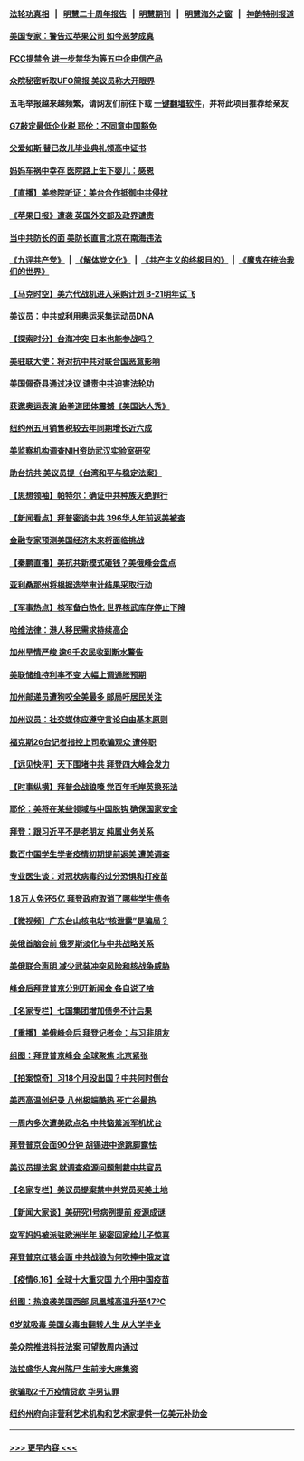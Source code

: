 #### [法轮功真相](https://github.com/gfw-breaker/truth/blob/master/README.md?t=0) &nbsp;&nbsp;|&nbsp;&nbsp; [明慧二十周年报告](https://github.com/gfw-breaker/mh-reports/blob/master/README.md?t=0) &nbsp;&nbsp;|&nbsp;&nbsp;[明慧期刊](https://github.com/gfw-breaker/mh-qikan) &nbsp;&nbsp;|&nbsp;&nbsp; [明慧海外之窗](https://github.com/gfw-breaker/mh-news/blob/master/README.md?t=0) &nbsp;&nbsp;|&nbsp;&nbsp; [神韵特别报道](https://github.com/gfw-breaker/mh-news/blob/master/shenyun.md?t=0)
#### [美国专家：警告过苹果公司 如今恶梦成真](../pages/nsc412/n13029064.md?t=06180202) 
#### [FCC提禁令 进一步禁华为等五中企电信产品](../pages/nsc412/n13029120.md?t=06180202) 
#### [众院秘密听取UFO简报 美议员称大开眼界](../pages/nsc412/n13029086.md?t=06180202) 
#### 五毛举报越来越频繁，请网友们前往下载 [一键翻墙软件](https://github.com/gfw-breaker/ssr-accounts)，并将此项目推荐给亲友
#### [G7敲定最低企业税 耶伦：不同意中国豁免](../pages/nsc412/n13028814.md?t=06180202) 
#### [父爱如斯 替已故儿毕业典礼领高中证书](../pages/nsc412/n13026113.md?t=06180202) 
#### [妈妈车祸中幸存 医院路上生下婴儿：感恩](../pages/nsc412/n13028713.md?t=06180202) 
#### [【直播】美参院听证：美台合作抵御中共侵扰](../pages/nsc412/n13028426.md?t=06180202) 
#### [《苹果日报》遭袭 英国外交部及政界谴责](../pages/nsc412/n13028871.md?t=06180202) 
#### [当中共防长的面 美防长直言北京在南海违法](../pages/nsc412/n13028718.md?t=06180202) 
#### [《九评共产党》](https://github.com/begood0513/9ping.md/blob/master/README.md) &nbsp;|&nbsp; [《解体党文化》](../../../../jtdwh.md/blob/master/README.md)  &nbsp;|&nbsp; [《共产主义的终极目的》](../../../../gczydzjmd.md/blob/master/README.md) &nbsp;|&nbsp; [《魔鬼在统治我们的世界》](../../../../mgztzwmdsj.md/blob/master/README.md) 
#### [【马克时空】美六代战机进入采购计划 B-21明年试飞](../pages/nsc412/n13028570.md?t=06180202) 
#### [美议员：中共或利用奥运采集运动员DNA](../pages/nsc412/n13028486.md?t=06180202) 
#### [【探索时分】台海冲突 日本也能参战吗？](../pages/nsc412/n13026930.md?t=06180202) 
#### [美驻联大使：将对抗中共对联合国恶意影响](../pages/nsc412/n13028049.md?t=06180202) 
#### [美国佩奇县通过决议 谴责中共迫害法轮功](../pages/nsc412/n13027185.md?t=06180202) 
#### [获邀奥运表演 跆拳道团体震撼《美国达人秀》](../pages/nsc412/n13027747.md?t=06180202) 
#### [纽约州五月销售税较去年同期增长近六成](../pages/nsc412/n13027721.md?t=06180202) 
#### [美监察机构调查NIH资助武汉实验室研究](../pages/nsc412/n13027392.md?t=06180202) 
#### [助台抗共 美议员提《台湾和平与稳定法案》](../pages/nsc412/n13027538.md?t=06180202) 
#### [【思想领袖】帕特尔：确证中共种族灭绝罪行](../pages/nsc412/n12966280.md?t=06180202) 
#### [【新闻看点】拜普密谈中共 396华人年前返美被查](../pages/nsc412/n13027057.md?t=06180202) 
#### [金融专家预测美国经济未来将面临挑战](../pages/nsc412/n13027442.md?t=06180202) 
#### [【秦鹏直播】美抗共新模式砸钱？美俄峰会盘点](../pages/nsc412/n13027130.md?t=06180202) 
#### [亚利桑那州将根据选举审计结果采取行动](../pages/nsc412/n13027378.md?t=06180202) 
#### [【军事热点】核军备白热化 世界核武库存停止下降](../pages/nsc412/n13023864.md?t=06180202) 
#### [哈维法律：港人移民需求持续高企](../pages/nsc412/n13027259.md?t=06180202) 
#### [加州旱情严峻 逾6千农民收到断水警告](../pages/nsc412/n13027218.md?t=06180202) 
#### [美联储维持利率不变 大幅上调通胀预期](../pages/nsc412/n13027115.md?t=06180202) 
#### [加州邮递员遭狗咬全美最多 邮局吁居民关注](../pages/nsc412/n13026991.md?t=06180202) 
#### [加州议员：社交媒体应遵守言论自由基本原则](../pages/nsc412/n13024857.md?t=06180202) 
#### [福克斯26台记者指控上司欺骗观众 遭停职](../pages/nsc412/n13027066.md?t=06180202) 
#### [【远见快评】天下围堵中共 拜登四大峰会发力](../pages/nsc412/n13023824.md?t=06180202) 
#### [【时事纵横】拜普会战狼嚎 党百年毛岸英换死法](../pages/nsc412/n13027039.md?t=06180202) 
#### [耶伦：美将在某些领域与中国脱钩 确保国家安全](../pages/nsc412/n13026947.md?t=06180202) 
#### [拜登：跟习近平不是老朋友 纯属业务关系](../pages/nsc412/n13026844.md?t=06180202) 
#### [数百中国学生学者疫情初期提前返美 遭美调查](../pages/nsc412/n13026757.md?t=06180202) 
#### [专业医生谈：对冠状病毒的过分恐惧和打疫苗](../pages/nsc412/n13026884.md?t=06180202) 
#### [1.8万人免还5亿 拜登政府取消了哪些学生债务](../pages/nsc412/n13026534.md?t=06180202) 
#### [【微视频】广东台山核电站“核泄露”是骗局？](../pages/nsc412/n13026401.md?t=06180202) 
#### [美俄首脑会前 俄罗斯淡化与中共战略关系](../pages/nsc412/n13026509.md?t=06180202) 
#### [美俄联合声明 减少武装冲突风险和核战争威胁](../pages/nsc412/n13026817.md?t=06180202) 
#### [峰会后拜登普京分别开新闻会 各自说了啥](../pages/nsc412/n13026825.md?t=06180202) 
#### [【名家专栏】七国集团增加债务不计后果](../pages/nsc412/n13026045.md?t=06180202) 
#### [【重播】美俄峰会后 拜登记者会：与习非朋友](../pages/nsc412/n13026695.md?t=06180202) 
#### [组图：拜登普京峰会 全球聚焦 北京紧张](../pages/nsc412/n13026522.md?t=06180202) 
#### [【拍案惊奇】习18个月没出国？中共何时倒台](../pages/nsc412/n13025110.md?t=06180202) 
#### [美西高温创纪录 八州极端酷热 死亡谷最热](../pages/nsc412/n13026500.md?t=06180202) 
#### [一周内多次遭美欧点名 中共恼羞派军机扰台](../pages/nsc412/n13026528.md?t=06180202) 
#### [拜登普京会面90分钟 胡锡进中途跳脚露怯](../pages/nsc412/n13026450.md?t=06180202) 
#### [美议员提法案 就调查疫源问题制裁中共官员](../pages/nsc412/n13026217.md?t=06180202) 
#### [【名家专栏】美议员提案禁中共党员买美土地](../pages/nsc412/n13026121.md?t=06180202) 
#### [【新闻大家谈】美研究1号病例提前 疫源成谜](../pages/nsc412/n13026283.md?t=06180202) 
#### [空军妈妈被派驻欧洲半年 秘密回家给儿子惊喜](../pages/nsc412/n13023708.md?t=06180202) 
#### [拜登普京红毯会面 中共战狼为何吹捧中俄友谊](../pages/nsc412/n13026200.md?t=06180202) 
#### [【疫情6.16】全球十大重灾国 九个用中国疫苗](../pages/nsc412/n13025692.md?t=06180202) 
#### [组图：热浪袭美国西部 凤凰城高温升至47ºC](../pages/nsc412/n13025415.md?t=06180202) 
#### [6岁就吸毒 美国女毒虫翻转人生 从大学毕业](../pages/nsc412/n13025427.md?t=06180202) 
#### [美众院推进科技法案 可望数周内通过](../pages/nsc412/n13025350.md?t=06180202) 
#### [法拉盛华人宾州陈尸  生前涉大麻集资](../pages/nsc412/n13025155.md?t=06180202) 
#### [欲骗取2千万疫情贷款 华男认罪](../pages/nsc412/n13025160.md?t=06180202) 
#### [纽约州府向非营利艺术机构和艺术家提供一亿美元补助金](../pages/nsc412/n13025163.md?t=06180202) 

----
#### [ >>> 更早内容 <<< ](../indexes/nsc412-earlier.md)
